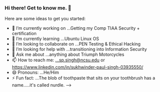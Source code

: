 ### Hi there! Get to know me. 👋


Here are some ideas to get you started:

- 🔭 I’m currently working on ...Getting my Comp TIAA Security + certification
- 🌱 I’m currently learning ...Ubuntu Linux OS
- 👯 I’m looking to collaborate on ...PEN Testing & Ethical Hacking
- 🤔 I’m looking for help with ...transitioning into Information Security
- 💬 Ask me about ...anything about Triumph Motorcycles
- 📫 How to reach me: ...sp.singh@ncsu.edu or https://www.linkedin.com/in/sukhwinder-paul-singh-03935550/
- 😄 Pronouns: ...He/Him
- ⚡ Fun fact: ...The blob of toothpaste that sits on your toothbrush has a name.....it's called nurdle.
-->
